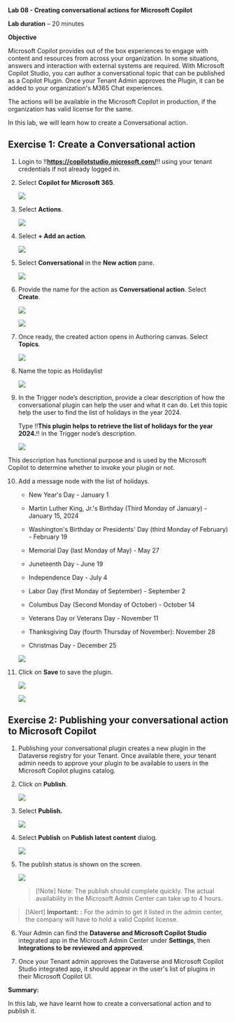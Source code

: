 **Lab 08 - Creating conversational actions for Microsoft Copilot**

**Lab duration** – 20 minutes

**Objective**

Microsoft Copilot provides out of the box experiences to engage with
content and resources from across your organization. In some situations,
answers and interaction with external systems are required. With
Microsoft Copilot Studio, you can author a conversational topic that can
be published as a Copilot Plugin. Once your Tenant Admin approves the
Plugin, it can be added to your organization's M365 Chat experiences.

The actions will be available in the Microsoft Copilot in production, if
the organization has valid license for the same.

In this lab, we will learn how to create a Conversational action.

## **Exercise 1: Create a Conversational action**

1.  Login to !!**https://copilotstudio.microsoft.com/**!! using your
    tenant credentials if not already logged in.

2.  Select **Copilot for Microsoft 365**.

    ![](./media/image1.png)

3.  Select **Actions**.

    ![](./media/image2.png)

4.  Select **+ Add an action**.

    ![](./media/image3.png)

5.  Select **Conversational** in the **New action** pane.

    ![](./media/image4.png)

6.  Provide the name for the action as **Conversational action**.
    Select **Create**.

    ![](./media/image5.png)

    ![](./media/image6.png)

7.  Once ready, the created action opens in Authoring canvas. Select
    **Topics**.

    ![](./media/image7.png)

8.  Name the topic as Holidaylist

    ![](./media/image8.png)

9.  In the Trigger node’s description, provide a clear description of
    how the conversational plugin can help the user and what it can
    do. Let this topic help the user to find the list of holidays in the
    year 2024.

    Type !!**This plugin helps to retrieve the list of holidays for the
year 2024.**!! in the Trigger node’s description.

    ![](./media/image9.png)

This description has functional purpose and is used by the Microsoft
Copilot to determine whether to invoke your plugin or not.

10. Add a message node with the list of holidays.

    - New Year's Day - January 1

    - Martin Luther King, Jr.'s Birthday (Third Monday of January) -
      January 15, 2024

    - Washington's Birthday or Presidents' Day (third Monday of
      February) - February 19

    - Memorial Day (last Monday of May) - May 27

    - Juneteenth Day - June 19

    - Independence Day - July 4

    - Labor Day (first Monday of September) - September 2

    - Columbus Day (Second Monday of October) - October 14

    - Veterans Day or Veterans Day - November 11

    - Thanksgiving Day (fourth Thursday of November): November 28

    - Christmas Day - December 25

    ![](./media/image10.png)

11. Click on **Save** to save the plugin.

    ![](./media/image11.png)

    ![](./media/image12.png)

## **Exercise 2: Publishing your conversational action to Microsoft Copilot**

1.  Publishing your conversational plugin creates a new plugin in the
    Dataverse registry for your Tenant. Once available there, your
    tenant admin needs to approve your plugin to be available to users
    in the Microsoft Copilot plugins catalog.

2.  Click on **Publish**.

    ![](./media/image13.png)

3.  Select **Publish.**

    ![](./media/image14.png)

4.  Select **Publish** on **Publish latest content** dialog.

    ![](./media/image15.png)

5.  The publish status is shown on the screen.

    ![](./media/image16.png)

    >[!Note] Note: The publish should complete quickly. The actual availability in
the Microsoft Admin Center can take up to 4 hours.

>[!Alert] **Important:** **:** For the admin to get it listed in the admin center,
the company will have to hold a valid Copilot license.

6.  Your Admin can find the **Dataverse and Microsoft Copilot
    Studio** integrated app in the Microsoft Admin Center
    under **Settings**, then **Integrations to be reviewed and
    approved**.

7.  Once your Tenant admin approves the Dataverse and Microsoft Copilot
    Studio integrated app, it should appear in the user's list of
    plugins in their Microsoft Copilot UI.

**Summary:**

In this lab, we have learnt how to create a conversational action and to
publish it.
